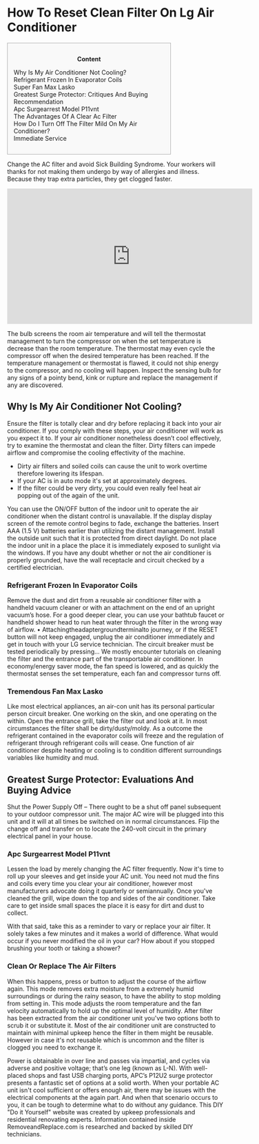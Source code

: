 <h1>How To Reset Clean Filter On Lg Air Conditioner</h1>

<div id="toc" style="background: #f9f9f9;border: 1px solid #aaa;display: table;margin-bottom: 1em;padding: 1em;width: 350px;"><p class="toctitle" style="font-weight: 700;text-align: center;">Content</p><ul class="toc_list"><li><a href="#toc-0">Why Is My Air Conditioner Not Cooling?</a></li><li><a href="#toc-1">Refrigerant Frozen In Evaporator Coils</a></li><li><a href="#toc-2">Super Fan Max Lasko</a></li><li><a href="#toc-3">Greatest Surge Protector: Critiques And Buying Recommendation</a></li><li><a href="#toc-4">Apc Surgearrest Model P11vnt</a></li><li><a href="#toc-5">The Advantages Of A Clear Ac Filter</a></li><li><a href="#toc-7">How Do I Turn Off The Filter Mild On My Air Conditioner?</a></li><li><a href="#toc-8">Immediate Service</a></li></ul></div>
<p>Change the AC filter and avoid Sick Building Syndrome. Your workers will thanks for not making them undergo by way of allergies and illness. Because they trap extra particles, they get clogged faster.</p>
<div style='text-align:center'><iframe width='569' height='314' src='https://www.youtube.com/embed/FTvvu755kz0' frameborder='0' alt='how to reset clean filter on lg air conditioner' allowfullscreen></iframe></div>
<p>The bulb screens the room air temperature and will tell the thermostat management to turn the compressor on when the set temperature is decrease than the room temperature. The thermostat may even cycle the compressor off when the desired temperature has been reached. If the temperature management or thermostat is flawed, it could not ship energy to the compressor, and no cooling will happen. Inspect the sensing bulb for any signs of a pointy bend, kink or rupture and replace the management if any are discovered.</p>
<h2 id="toc-0">Why Is My Air Conditioner Not Cooling?</h2>
<p>Ensure the filter is totally clear and dry before replacing it back into your air conditioner. If you comply with these steps, your air conditioner will work as you expect it to. If your air conditioner nonetheless doesn’t cool effectively, try to examine the thermostat and clean the filter. Dirty filters can impede airflow and compromise the cooling effectivity of the machine.</p>
<ul><li>Dirty air filters and soiled coils can cause the unit to work overtime therefore lowering its lifespan.</li><li>If your AC is in auto mode it's set at approximately degrees.</li><li>If the filter could be very dirty, you could even really feel heat air popping out of the again of the unit.</li></ul>
<p>You can use the ON/OFF button of the indoor unit to operate the air conditioner when the distant control is unavailable. If the display display screen of the remote control begins to fade, exchange the batteries. Insert AAA (1.5 V) batteries earlier than utilizing the distant management. Install the outside unit such that it is protected from direct daylight. Do not place the indoor unit in a place the place it is immediately exposed to sunlight via the windows. If you have any doubt whether or not the air conditioner is properly grounded, have the wall receptacle and circuit checked by a certified electrician.</p>
<h3 id="toc-1">Refrigerant Frozen In Evaporator Coils</h3>
<p>Remove the dust and dirt from a reusable air conditioner filter with a handheld vacuum cleaner or with an attachment on the end of an upright vacuum’s hose. For a good deeper clear, you can use your bathtub faucet or handheld shower head to run heat water through the filter in the wrong way of airflow. • Attaching­the­adapter­ground­terminal­to journey, or if the RESET button will not keep engaged, unplug the air conditioner immediately and get in touch with your LG service technician. The circuit breaker must be tested periodically by pressing... We mostly encounter tutorials on cleaning the filter and the entrance part of the transportable air conditioner. In economy/energy saver mode, the fan speed is lowered, and as quickly the thermostat senses the set temperature, each fan and compressor turns off.</p>
<h3 id="toc-2">Tremendous Fan Max Lasko</h3>
<p>Like most electrical appliances, an air-con unit has its personal particular person circuit breaker. One working on the skin, and one operating on the within. Open the entrance grill, take the filter out and look at it. In most circumstances the filter shall be dirty/dusty/moldy. As a outcome the refrigerant contained in the evaporator coils will freeze and the regulation of refrigerant through refrigerant coils will cease. One function of air conditioner despite heating or cooling is to condition different surroundings variables like humidity and mud.</p>
<h2 id="toc-3">Greatest Surge Protector: Evaluations And Buying Advice</h2>
<p>Shut the Power Supply Off – There ought to be a shut off panel subsequent to your outdoor compressor unit. The major AC wire will be plugged into this unit and it will at all times be switched on in normal circumstances. Flip the change off and transfer on to locate the 240-volt circuit in the primary electrical panel in your house.</p>
<h3 id="toc-4">Apc Surgearrest Model P11vnt</h3>
<p>Lessen the load by merely changing the AC filter frequently. Now it's time to roll up your sleeves and get inside your AC unit. You need not mud the fins and coils every time you clear your air conditioner, however most manufacturers advocate doing it quarterly or semiannually. Once you've cleaned the grill, wipe down the top and sides of the air conditioner. Take care to get inside small spaces the place it is easy for dirt and dust to collect.</p>

<p>With that said, take this as a reminder to vary or replace your air filter. It solely takes a few minutes and it makes a world of difference. What would occur if you never modified the oil in your car? How about if you stopped brushing your tooth or taking a shower?</p>
<h3 id="toc-6">Clean Or Replace The Air Filters</h3>
<p>When this happens, press or button to adjust the course of the airflow again. This mode removes extra moisture from a extremely humid surroundings or during the rainy season, to have the ability to stop molding from setting in. This mode adjusts the room temperature and the fan velocity automatically to hold up the optimal level of humidity. After filter has been extracted from the air conditioner unit you've two options both to scrub it or substitute it. Most of the air conditioner unit are constructed to maintain with minimal upkeep hence the filter in them might be reusable. However in case it's not reusable which is uncommon and the filter is clogged you need to exchange it.</p>

<p>Power is obtainable in over line and passes via impartial, and cycles via adverse and positive voltage; that’s one leg (known as L-N). With well-placed shops and fast USB charging ports, APC’s P12U2 surge protector presents a fantastic set of options at a solid worth. When your portable AC unit isn't cool sufficient or offers enough air, there may be issues with the electrical components at the again part. And when that scenario occurs to you, it can be tough to determine what to do without any guidance. This DIY "Do it Yourself" website was created by upkeep professionals and residential renovating experts. Information contained inside RemoveandReplace.com is researched and backed by skilled DIY technicians.</p>
